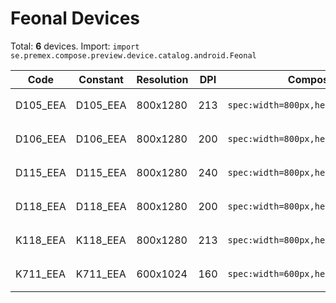 # Feonal Devices

Total: **6** devices. Import: `import se.premex.compose.preview.device.catalog.android.Feonal`

| Code | Constant | Resolution | DPI | Compose Spec | Preview Usage |
|------|----------|------------|-----|-------------|---------------|
| D105_EEA | D105_EEA | 800x1280 | 213 | `spec:width=800px,height=1280px,dpi=213` | `@Preview(device = Feonal.D105_EEA)` |
| D106_EEA | D106_EEA | 800x1280 | 200 | `spec:width=800px,height=1280px,dpi=200` | `@Preview(device = Feonal.D106_EEA)` |
| D115_EEA | D115_EEA | 800x1280 | 240 | `spec:width=800px,height=1280px,dpi=240` | `@Preview(device = Feonal.D115_EEA)` |
| D118_EEA | D118_EEA | 800x1280 | 200 | `spec:width=800px,height=1280px,dpi=200` | `@Preview(device = Feonal.D118_EEA)` |
| K118_EEA | K118_EEA | 800x1280 | 213 | `spec:width=800px,height=1280px,dpi=213` | `@Preview(device = Feonal.K118_EEA)` |
| K711_EEA | K711_EEA | 600x1024 | 160 | `spec:width=600px,height=1024px,dpi=160` | `@Preview(device = Feonal.K711_EEA)` |

<!-- Generated automatically. Do not edit manually. -->
